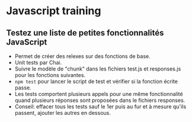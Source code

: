 # Javascript training

## Testez une liste de petites fonctionnalités JavaScript

* Permet de créer des relexes sur des fonctions de base.
* Unit tests par Chai.
* Suivre le modèle de "chunk" dans les fichiers test.js et responses.js pour les fonctions suivantes.
* `npm test` pour lancer le script de test et vérifier si la fonction écrite passe.
* Les tests comportent plusieurs appels pour une même fonctionnalité quand plusieurs réponses sont proposées dans le fichiers responses.
* Conseil: effacer tous les tests sauf le 1er puis au fur et à mesure qu'ils passent, ajouter les autres en dessous.